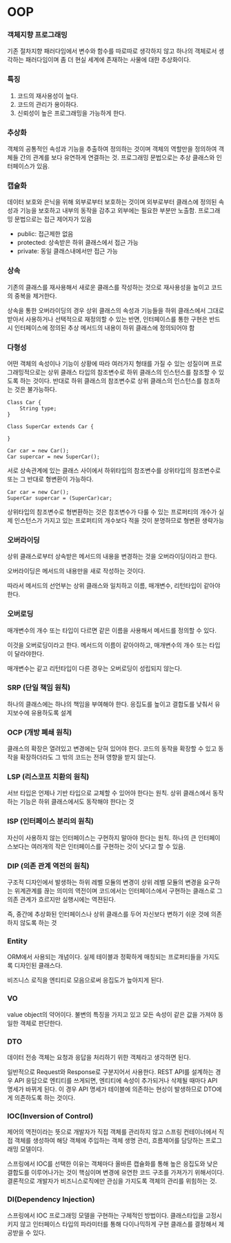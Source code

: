 # OOP

### 객체지향 프로그래밍
기존 절차지향 패러다임에서 변수와 함수를 따로따로 생각하지 않고 하나의 객체로서 생각하는 패러다임이며 좀 더 현실 세계에 존재하는 사물에 대한 추상화이다.

### 특징
1. 코드의 재사용성이 높다.
2. 코드의 관리가 용이하다.
3. 신뢰성이 높은 프로그래밍을 가능하게 한다.

### 추상화
객체의 공통적인 속성과 기능을 추출하여 정의하는 것이며 객체의 역할만을 정의하여 객체들 간의 관계를 보다 유연하게 연결하는 것. 프로그래밍 문법으로는 추상 클래스와 인터페이스가 있음.

### 캡슐화
데이터 보호와 은닉을 위해 외부로부터 보호하는 것이며 외부로부터 클래스에 정의된 속성과 기능을 보호하고 내부의 동작을 감추고 외부에는 필요한 부분만 노출함. 프로그래밍 문법으로는 접근 제어자가 있음

- public: 접근제한 없음
- protected: 상속받은 하위 클래스에서 접근 가능
- private: 동일 클래스내에서만 접근 가능

### 상속
기존의 클래스를 재사용해서 새로운 클래스를 작성하는 것으로 재사용성을 높이고 코드의 중복을 제거한다.

상속을 통한 오버라이딩의 경우 상위 클래스의 속성과 기능들을 하위 클래스에서 그대로 받아서 사용하거나 선택적으로 재정의할 수 있는 반면, 인터페이스를 통한 구현은 반드시 인터페이스에 정의된 추상 메서드의 내용이 하위 클래스에 정의되어야 함

### 다형성
어떤 객체의 속성이나 기능이 상황에 따라 여러가지 형태를 가질 수 있는 성질이며 프로그래밍적으로는 상위 클래스 타입의 참조변수로 하위 클래스의 인스턴스를 참조할 수 있도록 하는 것이다. 반대로 하위 클래스의 참조변수로 상위 클래스의 인스턴스를 참조하는 것은 불가능하다.

```tsx
Class Car {
	String type;
}

Class SuperCar extends Car {

}

Car car = new Car();
Car supercar = new SuperCar();
```

서로 상속관계에 있는 클래스 사이에서 하위타입의 참조변수를 상위타입의 참조변수로 또는 그 반대로 형변환이 가능하다.

```tsx
Car car = new Car();
SuperCar supercar = (SuperCar)car;
```

상위타입의 참조변수로 형변환하는 것은 참조변수가 다룰 수 있는 프로퍼티의 개수가 실제 인스턴스가 가지고 있는 프로퍼티의 개수보다 적을 것이 분명하므로 형변환 생략가능

### 오버라이딩
상위 클래스로부터 상속받은 메서드의 내용을 변경하는 것을 오버라이딩이라고 한다.

오버라이딩은 메서드의 내용만을 새로 작성하는 것이다.

따라서 메서드의 선언부는 상위 클래스와 일치하고 이름, 매개변수, 리턴타입이 같아야 한다.

### 오버로딩
매개변수의 개수 또는 타입이 다르면 같은 이름을 사용해서 메서드를 정의할 수 있다.

이것을 오버로딩이라고 한다. 메서드의 이름이 같아야하고, 매개변수의 개수 또는 타입이 달라야한다.

매개변수는 같고 리턴타입이 다른 경우는 오버로딩이 성립되지 않는다.

### SRP (단일 책임 원칙)
하나의 클래스에는 하나의 책임을 부여해야 한다. 응집도를 높이고 결합도를 낮춰서 유지보수에 유용하도록 설계

### OCP (개방 폐쇄 원칙)
클래스의 확장은 열려있고 변경에는 닫혀 있어야 한다. 코드의 동작을 확장할 수 있고 동작을 확장하더라도 그 밖의 코드는 전혀 영향을 받지 않는다.

### LSP (리스코프 치환의 원칙)
서브 타입은 언제나 기반 타입으로 교체할 수 있어야 한다는 원칙. 상위 클래스에서 동작하는 기능은 하위 클래스에서도 동작해야 한다는 것

### ISP (인터페이스 분리의 원칙)
자신이 사용하지 않는 인터페이스는 구현하지 말아야 한다는 원칙. 하나의 큰 인터페이스보다는 여러개의 작은 인터페이스를 구현하는 것이 낫다고 할 수 있음.

### DIP (의존 관계 역전의 원칙)
구조적 디자인에서 발생하는 하위 레벨 모듈의 변경이 상위 레벨 모듈의 변경을 요구하는 위계관계를 끊는 의미의 역전이며 코드에서는 인터페이스에서 구현하는 클래스로 그 의존 관계가 흐르지만 실행시에는 역젼된다.

즉, 중간에 추상화된 인터페이스나 상위 클래스를 두어 자신보다 변하기 쉬운 것에 의존하지 않도록 하는 것

### Entity
ORM에서 사용되는 개념이다. 실제 테이블과 정확하게 매칭되는 프로퍼티들을 가지도록 디자인된 클래스다.

비즈니스 로직을 엔티티로 모음으로써 응집도가 높아지게 된다.

### VO
value object의 약어이다. 불변의 특징을 가지고 있고 모든 속성이 같은 값을 가져야 동일한 객체로 판단한다.

### DTO
데이터 전송 객체는 요청과 응답을 처리하기 위한 객체라고 생각하면 된다.

일반적으로 Request와 Response로 구분지어서 사용한다. REST API를 설계하는 경우 API 응답으로 엔티티를 쓰게되면, 엔티티에 속성이 추가되거나 삭제될 때마다 API 명세가 바뀌게 된다. 이 경우 API 명세가 테이블에 의존하는 현상이 발생하므로 DTO에게 의존하도록 하는 것이다.

### IOC(Inversion of Control)
제어의 역전이라는 뜻으로 개발자가 직접 객체를 관리하지 않고 스프링 컨테이너에서 직접 객체를 생성하여 해당 객체에 주입하는 객체 생명 관리, 흐름제어를 담당하는 프로그래밍 모델이다.

스프링에서 IOC를 선택한 이유는 객체마다 올바른 캡슐화를 통해 높은 응집도와 낮은 결합도를 이루어나가는 것이 핵심이며 변경에 유연한 코드 구조를 가져가기 위해서이다. 결론적으로 개발자가 비즈니스로직에만 관심을 가지도록 객체의 관리를 위힘하는 것.

### DI(Dependency Injection)
스프링에서 IOC 프로그래밍 모델을 구현하는 구체적인 방법이다. 클래스타입을 고정시키지 않고 인터페이스 타입의 파라미터를 통해 다이나믹하게 구현 클래스를 결정해서 제공받을 수 있다.
